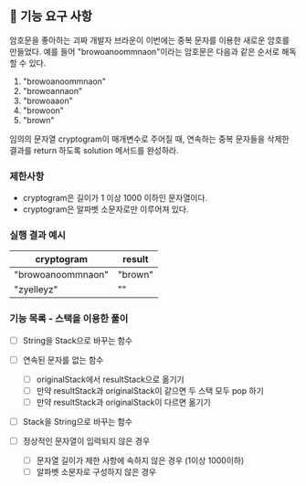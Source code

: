 ## 🚀 기능 요구 사항

암호문을 좋아하는 괴짜 개발자 브라운이 이번에는 중복 문자를 이용한 새로운 암호를 만들었다. 예를 들어 "browoanoommnaon"이라는 암호문은 다음과 같은 순서로 해독할 수 있다.

1. "browoanoommnaon"
2. "browoannaon"
3. "browoaaon"
4. "browoon"
5. "brown"

임의의 문자열 cryptogram이 매개변수로 주어질 때, 연속하는 중복 문자들을 삭제한 결과를 return 하도록 solution 메서드를 완성하라.

### 제한사항

- cryptogram은 길이가 1 이상 1000 이하인 문자열이다.
- cryptogram은 알파벳 소문자로만 이루어져 있다.

### 실행 결과 예시

| cryptogram | result |
| --- | --- |
| "browoanoommnaon" | "brown" |
| "zyelleyz" | "" |

### 기능 목록 - 스택을 이용한 풀이

- [ ] String을 Stack으로 바꾸는 함수
- [ ] 연속된 문자를 없는 함수
  - [ ] originalStack에서 resultStack으로 옮기기
  - [ ] 만약 resultStack과 originalStack이 같으면 두 스택 모두 pop 하기
  - [ ] 만약 resultStack과 originalStack이 다르면 옮기기
- [ ] Stack을 String으로 바꾸는 함수


- [ ] 정상적인 문자열이 입력되지 않은 경우
    - [ ] 문자열 길이가 제한 사항에 속하지 않은 경우 (1이상 1000이하)
    - [ ] 알파벳 소문자로 구성하지 않은 경우
